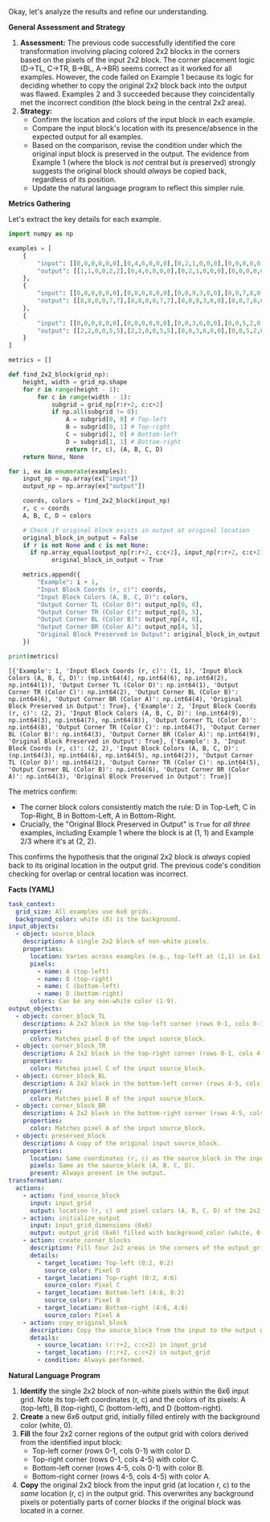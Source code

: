 Okay, let's analyze the results and refine our understanding.

**General Assessment and Strategy**

1.  **Assessment:** The previous code successfully identified the core transformation involving placing colored 2x2 blocks in the corners based on the pixels of the input 2x2 block. The corner placement logic (D->TL, C->TR, B->BL, A->BR) seems correct as it worked for all examples. However, the code failed on Example 1 because its logic for deciding whether to copy the original 2x2 block back into the output was flawed. Examples 2 and 3 succeeded because they coincidentally met the incorrect condition (the block being in the central 2x2 area).
2.  **Strategy:**
    *   Confirm the location and colors of the input block in each example.
    *   Compare the input block's location with its presence/absence in the expected output for all examples.
    *   Based on the comparison, revise the condition under which the original input block is preserved in the output. The evidence from Example 1 (where the block is *not* central but *is* preserved) strongly suggests the original block should *always* be copied back, regardless of its position.
    *   Update the natural language program to reflect this simpler rule.

**Metrics Gathering**

Let's extract the key details for each example.


``` python
import numpy as np

examples = [
    {
        "input": [[0,0,0,0,0,0],[0,4,6,0,0,0],[0,2,1,0,0,0],[0,0,0,0,0,0],[0,0,0,0,0,0],[0,0,0,0,0,0]],
        "output": [[1,1,0,0,2,2],[0,4,6,0,0,0],[0,2,1,0,0,0],[0,0,0,0,0,0],[6,6,0,0,4,4],[6,6,0,0,4,4]],
    },
    {
        "input": [[0,0,0,0,0,0],[0,0,0,0,0,0],[0,0,9,3,0,0],[0,0,7,8,0,0],[0,0,0,0,0,0],[0,0,0,0,0,0]],
        "output": [[8,8,0,0,7,7],[8,8,0,0,7,7],[0,0,9,3,0,0],[0,0,7,8,0,0],[3,3,0,0,9,9],[3,3,0,0,9,9]],
    },
    {
        "input": [[0,0,0,0,0,0],[0,0,0,0,0,0],[0,0,3,6,0,0],[0,0,5,2,0,0],[0,0,0,0,0,0],[0,0,0,0,0,0]],
        "output": [[2,2,0,0,5,5],[2,2,0,0,5,5],[0,0,3,6,0,0],[0,0,5,2,0,0],[6,6,0,0,3,3],[6,6,0,0,3,3]],
    }
]

metrics = []

def find_2x2_block(grid_np):
    height, width = grid_np.shape
    for r in range(height - 1):
        for c in range(width - 1):
            subgrid = grid_np[r:r+2, c:c+2]
            if np.all(subgrid != 0):
                A = subgrid[0, 0] # Top-left
                B = subgrid[0, 1] # Top-right
                C = subgrid[1, 0] # Bottom-left
                D = subgrid[1, 1] # Bottom-right
                return (r, c), (A, B, C, D)
    return None, None

for i, ex in enumerate(examples):
    input_np = np.array(ex["input"])
    output_np = np.array(ex["output"])

    coords, colors = find_2x2_block(input_np)
    r, c = coords
    A, B, C, D = colors

    # Check if original block exists in output at original location
    original_block_in_output = False
    if r is not None and c is not None:
      if np.array_equal(output_np[r:r+2, c:c+2], input_np[r:r+2, c:c+2]):
            original_block_in_output = True

    metrics.append({
        "Example": i + 1,
        "Input Block Coords (r, c)": coords,
        "Input Block Colors (A, B, C, D)": colors,
        "Output Corner TL (Color D)": output_np[0, 0],
        "Output Corner TR (Color C)": output_np[0, 5],
        "Output Corner BL (Color B)": output_np[4, 0],
        "Output Corner BR (Color A)": output_np[4, 5],
        "Original Block Preserved in Output": original_block_in_output
    })

print(metrics)
```
```
[{'Example': 1, 'Input Block Coords (r, c)': (1, 1), 'Input Block Colors (A, B, C, D)': (np.int64(4), np.int64(6), np.int64(2), np.int64(1)), 'Output Corner TL (Color D)': np.int64(1), 'Output Corner TR (Color C)': np.int64(2), 'Output Corner BL (Color B)': np.int64(6), 'Output Corner BR (Color A)': np.int64(4), 'Original Block Preserved in Output': True}, {'Example': 2, 'Input Block Coords (r, c)': (2, 2), 'Input Block Colors (A, B, C, D)': (np.int64(9), np.int64(3), np.int64(7), np.int64(8)), 'Output Corner TL (Color D)': np.int64(8), 'Output Corner TR (Color C)': np.int64(7), 'Output Corner BL (Color B)': np.int64(3), 'Output Corner BR (Color A)': np.int64(9), 'Original Block Preserved in Output': True}, {'Example': 3, 'Input Block Coords (r, c)': (2, 2), 'Input Block Colors (A, B, C, D)': (np.int64(3), np.int64(6), np.int64(5), np.int64(2)), 'Output Corner TL (Color D)': np.int64(2), 'Output Corner TR (Color C)': np.int64(5), 'Output Corner BL (Color B)': np.int64(6), 'Output Corner BR (Color A)': np.int64(3), 'Original Block Preserved in Output': True}]

```
The metrics confirm:

*   The corner block colors consistently match the rule: D in Top-Left, C in Top-Right, B in Bottom-Left, A in Bottom-Right.
*   Crucially, the "Original Block Preserved in Output" is `True` for *all three* examples, including Example 1 where the block is at (1, 1) and Example 2/3 where it's at (2, 2).

This confirms the hypothesis that the original 2x2 block is *always* copied back to its original location in the output grid. The previous code's condition checking for overlap or central location was incorrect.

**Facts (YAML)**


```yaml
task_context:
  grid_size: All examples use 6x6 grids.
  background_color: white (0) is the background.
input_objects:
  - object: source_block
    description: A single 2x2 block of non-white pixels.
    properties:
      location: Varies across examples (e.g., top-left at (1,1) in Ex1, (2,2) in Ex2/Ex3).
      pixels:
        - name: A (top-left)
        - name: B (top-right)
        - name: C (bottom-left)
        - name: D (bottom-right)
      colors: Can be any non-white color (1-9).
output_objects:
  - object: corner_block_TL
    description: A 2x2 block in the top-left corner (rows 0-1, cols 0-1).
    properties:
      color: Matches pixel D of the input source_block.
  - object: corner_block_TR
    description: A 2x2 block in the top-right corner (rows 0-1, cols 4-5).
    properties:
      color: Matches pixel C of the input source_block.
  - object: corner_block_BL
    description: A 2x2 block in the bottom-left corner (rows 4-5, cols 0-1).
    properties:
      color: Matches pixel B of the input source_block.
  - object: corner_block_BR
    description: A 2x2 block in the bottom-right corner (rows 4-5, cols 4-5).
    properties:
      color: Matches pixel A of the input source_block.
  - object: preserved_block
    description: A copy of the original input source_block.
    properties:
      location: Same coordinates (r, c) as the source_block in the input grid.
      pixels: Same as the source_block (A, B, C, D).
      present: Always present in the output.
transformation:
  actions:
    - action: find_source_block
      input: input_grid
      output: location (r, c) and pixel colors (A, B, C, D) of the 2x2 non-white block.
    - action: initialize_output
      input: input_grid_dimensions (6x6)
      output: output_grid (6x6) filled with background_color (white, 0).
    - action: create_corner_blocks
      description: Fill four 2x2 areas in the corners of the output_grid.
      details:
        - target_location: Top-left (0:2, 0:2)
          source_color: Pixel D
        - target_location: Top-right (0:2, 4:6)
          source_color: Pixel C
        - target_location: Bottom-left (4:6, 0:2)
          source_color: Pixel B
        - target_location: Bottom-right (4:6, 4:6)
          source_color: Pixel A
    - action: copy_original_block
      description: Copy the source_block from the input to the output grid.
      details:
        - source_location: (r:r+2, c:c+2) in input_grid
        - target_location: (r:r+2, c:c+2) in output_grid
        - condition: Always performed.
```


**Natural Language Program**

1.  **Identify** the single 2x2 block of non-white pixels within the 6x6 input grid. Note its top-left coordinates (r, c) and the colors of its pixels: A (top-left), B (top-right), C (bottom-left), and D (bottom-right).
2.  **Create** a new 6x6 output grid, initially filled entirely with the background color (white, 0).
3.  **Fill** the four 2x2 corner regions of the output grid with colors derived from the identified input block:
    *   Top-left corner (rows 0-1, cols 0-1) with color D.
    *   Top-right corner (rows 0-1, cols 4-5) with color C.
    *   Bottom-left corner (rows 4-5, cols 0-1) with color B.
    *   Bottom-right corner (rows 4-5, cols 4-5) with color A.
4.  **Copy** the original 2x2 block from the input grid (at location r, c) to the *same* location (r, c) in the output grid. This overwrites any background pixels or potentially parts of corner blocks if the original block was located in a corner.